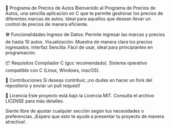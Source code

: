 🚗 Programa de Precios de Autos
Bienvenido al Programa de Precios de Autos, una sencilla aplicación en C que te permite gestionar los precios de diferentes marcas de autos. Ideal para aquellos que desean llevar un control de precios de manera eficiente.

🛠️ Funcionalidades
Ingreso de Datos: Permite ingresar las marcas y precios de hasta 10 autos.
Visualización: Muestra de manera clara los precios ingresados.
Interfaz Sencilla: Fácil de usar, ideal para principiantes en programación.

📦 Requisitos
Compilador C (gcc recomendado).
Sistema operativo compatible con C (Linux, Windows, macOS).

🤝 Contribuciones
Si deseas contribuir, ¡no dudes en hacer un fork del repositorio y enviar un pull request!

📄 Licencia
Este proyecto está bajo la Licencia MIT. Consulta el archivo LICENSE para más detalles.

Siente libre de ajustar cualquier sección según tus necesidades o preferencias. ¡Espero que esto te ayude a presentar tu proyecto de manera atractiva!.
